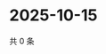 # 2025-10-15

共 0 条

<!-- BEGIN ZHIHUQUESTIONS -->
<!-- 最后更新时间 Wed Oct 15 2025 05:10:10 GMT+0800 (China Standard Time) -->

<!-- END ZHIHUQUESTIONS -->
